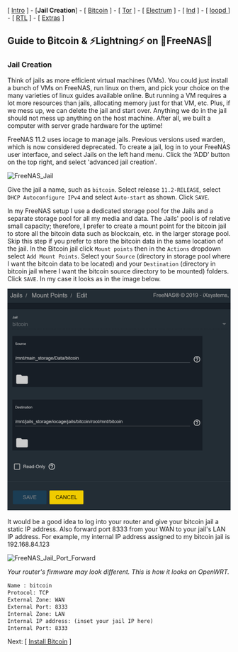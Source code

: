 [ [Intro](README.md) ] - [**Jail Creation**] - [ [Bitcoin](freenas_2_bitcoin.md) ] - [ [Tor](freenas_3_tor.md) ] - [ [Electrum](freenas_4_electrum.md) ] - [ [lnd](freenas_5_lnd.md) ] - [ [loopd ](freenas_5a_loopd.md)] - [ [RTL](freenas_6_rtl.md) ] - [ [Extras](extras.md) ]

## Guide to ₿itcoin & ⚡Lightning️⚡ on 🦈FreeNAS🦈

### Jail Creation

Think of jails as more efficient virtual machines (VMs). You could just install a bunch of VMs on FreeNAS, run linux on them, and pick your choice on the many varieties of linux guides available online. But running a VM requires a lot more resources than jails, allocating memory just for that VM, etc. Plus, if we mess up, we can delete the jail and start over. Anything we do in the jail should not mess up anything on the host machine. After all, we built a computer with server grade hardware for the uptime!

FreeNAS 11.2 uses iocage to manage jails. Previous versions used warden, which is now considered deprecated. To create a jail, log in to your FreeNAS user interface, and select Jails on the left hand menu. Click the ‘ADD’ button on the top right, and select 'advanced jail creation'.

![FreeNAS_Jail](images/jail_create.png)  

Give the jail a name, such as `bitcoin`. Select release `11.2-RELEASE`, select `DHCP Autoconfigure IPv4` and select `Auto-start` as shown. Click `SAVE`.

In my FreeNAS setup I use a dedicated storage pool for the Jails and a separate storage pool for all my media and data. The Jails' pool is of relative small capacity; therefore, I prefer to create a mount point for the bitcoin jail to store all the bitcoin data such as blockcain, etc. in the larger storage pool. Skip this step if you prefer to store the bitcoin data in the same location of the jail. In the Bitcoin jail click `Mount points` then in the `Actions` dropdown select `Add Mount Points`. Select your `Source` (directory in storage pool where I want the bitcoin data to be located) and your `Destination` (directory in bitcoin jail where I want the bitcoin source directory to be mounted) folders. Click `SAVE`. In my case it looks as in the image below.

![FreeNAS Mount point creation](images/mount_point_create.png) 

It would be a good idea to log into your router and give your bitcoin jail a static IP address. Also forward port 8333 from your WAN to your jail's LAN IP address. For example, my internal IP address assigned to my bitcoin jail is 192.168.84.123

![FreeNAS_Jail_Port_Forward](images/jail_port_forward.png)

*Your router's firmware may look different. This is how it looks on OpenWRT.*
```
Name : bitcoin
Protocol: TCP
External Zone: WAN
External Port: 8333
Internal Zone: LAN
Internal IP address: (inset your jail IP here)
Internal Port: 8333
```


Next: [ [Install Bitcoin](freenas_2_bitcoin.md) ]
